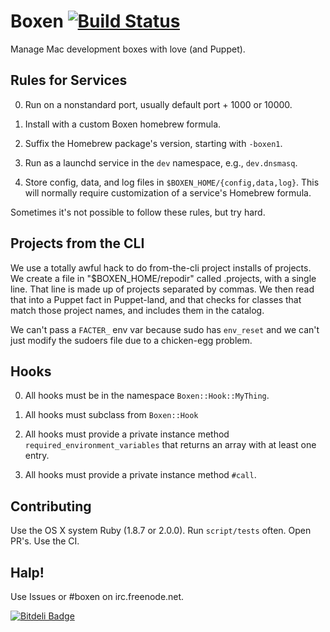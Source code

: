 # Boxen [![Build Status](https://travis-ci.org/boxen/boxen.png?branch=master)](https://travis-ci.org/boxen/boxen)

Manage Mac development boxes with love (and Puppet).

## Rules for Services

0. Run on a nonstandard port, usually default port + 1000 or 10000.

0. Install with a custom Boxen homebrew formula.

0. Suffix the Homebrew package's version, starting with `-boxen1`.

0. Run as a launchd service in the `dev` namespace, e.g.,
   `dev.dnsmasq`.

0. Store config, data, and log files in
   `$BOXEN_HOME/{config,data,log}`. This will normally require
   customization of a service's Homebrew formula.

Sometimes it's not possible to follow these rules, but try hard.

## Projects from the CLI

We use a totally awful hack to do from-the-cli project installs of projects.
We create a file in "$BOXEN_HOME/repodir" called .projects, with a single line.
That line is made up of projects separated by commas.
We then read that into a Puppet fact in Puppet-land, and that checks for
classes that match those project names, and includes them in the catalog.

We can't pass a `FACTER_` env var because sudo has `env_reset`
and we can't just modify the sudoers file due to a chicken-egg problem.

## Hooks

0. All hooks must be in the namespace `Boxen::Hook::MyThing`.

0. All hooks must subclass from `Boxen::Hook`

0. All hooks must provide a private instance method `required_environment_variables` that returns an array with at least one entry.

0. All hooks must provide a private instance method `#call`.

## Contributing

Use the OS X system Ruby (1.8.7 or 2.0.0). Run `script/tests` often. Open PR's.
Use the CI.

## Halp!

Use Issues or #boxen on irc.freenode.net.


[![Bitdeli Badge](https://d2weczhvl823v0.cloudfront.net/mba811/boxen/trend.png)](https://bitdeli.com/free "Bitdeli Badge")


